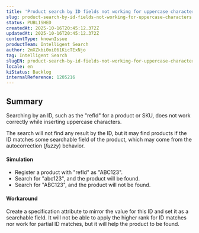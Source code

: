 ```yaml
---
title: 'Product search by ID fields not working for uppercase characters'
slug: product-search-by-id-fields-not-working-for-uppercase-characters
status: PUBLISHED
createdAt: 2025-10-16T20:45:12.372Z
updatedAt: 2025-10-16T20:45:12.372Z
contentType: knownIssue
productTeam: Intelligent Search
author: 2mXZkbi0oi061KicTExNjo
tag: Intelligent Search
slugEN: product-search-by-id-fields-not-working-for-uppercase-characters
locale: en
kiStatus: Backlog
internalReference: 1205216
---
```


## Summary


Searching by an ID, such as the "refId" for a product or SKU, does not work correctly while inserting uppercase characters.

The search will not find any result by the ID, but it may find products if the ID matches some searchable field of the product, which may come from the autocorrection (_fuzzy_) behavior.


#### Simulation



- Register a product with "refId" as "ABC123".
- Search for "abc123", and the product will be found.
- Search for "ABC123", and the product will not be found.


#### Workaround


Create a specification attribute to mirror the value for this ID and set it as a searchable field. It will not be able to apply the higher rank for ID matches nor work for partial ID matches, but it will help the product to be found.